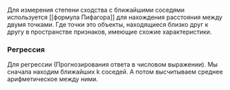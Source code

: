 Для измерения степени сходства с ближайшими соседями используется [[формула Пифагора]] для нахождения расстояния между двумя точками. Где точки это объекты, находящиеся близко друг к другу в пространстве признаков, имеющие схожие характеристики.

### Регрессия
Для регрессии (Прогнозирования ответа в числовом выражении). Мы сначала находим ближайших k соседей. А потом высчитываем среднее арифметическое между ними.  